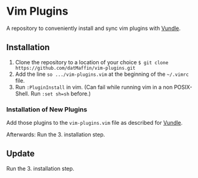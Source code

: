 # Vim Plugins
A repository to conveniently install and sync vim plugins with 
[Vundle](https://github.com/VundleVim/Vundle.Vim).

## Installation
 1. Clone the repository to a location of your choice 
    `$ git clone https://github.com/datMaffin/vim-plugins.git`
 2. Add the line `so .../vim-plugins.vim` at the beginning of the `~/.vimrc` 
    file.
 3. Run `:PluginInstall` in vim. (Can fail while running vim in a non POSIX-Shell.
 Run `:set sh=sh` before.)

### Installation of New Plugins
Add those plugins to the `vim-plugins.vim` file as described for 
[Vundle](https://github.com/VundleVim/Vundle.Vim).

Afterwards: Run the 3. installation step.

## Update
Run the 3. installation step.
